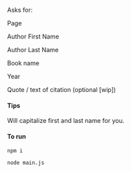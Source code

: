 Asks for:

Page

Author First Name

Author Last Name

Book name

Year

Quote / text of citation (optional [wip])

#### Tips
Will capitalize first and last name for you.

#### To run
`npm i`

`node main.js`
